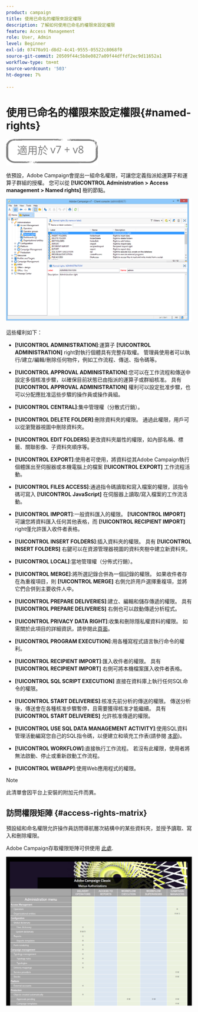 ```yaml
---
product: campaign
title: 使用已命名的權限來設定權限
description: 了解如何使用已命名的權限來設定權限
feature: Access Management
role: User, Admin
level: Beginner
exl-id: 07470a91-d8d2-4c41-9555-05522c8068f0
source-git-commit: 20509f44c5b8e0827a09f44dffdf2ec9d11652a1
workflow-type: tm+mt
source-wordcount: '503'
ht-degree: 7%

---
```


# 使用已命名的權限來設定權限{#named-rights}

![](../../assets/common.svg)

依預設，Adobe Campaign會提出一組命名權限，可讓您定義指派給運算子和運算子群組的授權。 您可以從 **[!UICONTROL Administration > Access management > Named rights]** 樹的節點。

![](assets/s_ncs_admin_named_rights.png)

這些權利如下：

* **[!UICONTROL ADMINISTRATION]**:運算子 **[!UICONTROL ADMINISTRATION]** right對執行個體具有完整存取權。 管理員使用者可以執行/建立/編輯/刪除任何物件，例如工作流程、傳送、指令碼等。

* **[!UICONTROL APPROVAL ADMINISTRATION]**:您可以在工作流程和傳送中設定多個核准步驟，以確保目前狀態已由指派的運算子或群組核准。 具有 **[!UICONTROL APPROVAL ADMINISTRATION]** 權利可以設定批准步驟，也可以分配應批准這些步驟的操作員或操作員組。

* **[!UICONTROL CENTRAL]**:集中管理權（分散式行銷）。

* **[!UICONTROL DELETE FOLDER]**:刪除資料夾的權限。 通過此權限，用戶可以從瀏覽器視圖中刪除資料夾。

* **[!UICONTROL EDIT FOLDERS]**:更改資料夾屬性的權限，如內部名稱、標籤、關聯影像、子資料夾順序等。

* **[!UICONTROL EXPORT]**:使用者可使用，將資料從其Adobe Campaign執行個體匯出至伺服器或本機電腦上的檔案 **[!UICONTROL EXPORT]** 工作流程活動。

* **[!UICONTROL FILES ACCESS]**:通過指令碼讀取和寫入檔案的權限，該指令碼可寫入 **[!UICONTROL JavaScript]** 在伺服器上讀取/寫入檔案的工作流活動。

* **[!UICONTROL IMPORT]**:一般資料匯入的權限。 **[!UICONTROL IMPORT]** 可讓您將資料匯入任何其他表格，而 **[!UICONTROL RECIPIENT IMPORT]** right僅允許匯入收件者表格。

* **[!UICONTROL INSERT FOLDERS]**:插入資料夾的權限。 具有 **[!UICONTROL INSERT FOLDERS]** 右鍵可以在資源管理器視圖的資料夾樹中建立新資料夾。

* **[!UICONTROL LOCAL]**:當地管理權（分佈式行銷）。

* **[!UICONTROL MERGE]**:將所選記錄合併為一個記錄的權限。 如果收件者存在為重複項目，則 **[!UICONTROL MERGE]** 右側允許用戶選擇重複項，並將它們合併到主要收件人中。

* **[!UICONTROL PREPARE DELIVERIES]**:建立、編輯和儲存傳遞的權限。 具有 **[!UICONTROL PREPARE DELIVERIES]** 右側也可以啟動傳遞分析程式。

* **[!UICONTROL PRIVACY DATA RIGHT]**:收集和刪除隱私權資料的權限。 如需關於此項目的詳細資訊，請參閱此[頁面](https://helpx.adobe.com/tw/campaign/kb/acc-privacy.html)。

* **[!UICONTROL PROGRAM EXECUTION]**:用各種寫程式語言執行命令的權利。

* **[!UICONTROL RECIPIENT IMPORT]**:匯入收件者的權限。 具有 **[!UICONTROL RECIPIENT IMPORT]** 右側可將本機檔案匯入收件者表格。

* **[!UICONTROL SQL SCRIPT EXECUTION]** 直接在資料庫上執行任何SQL命令的權限。

* **[!UICONTROL START DELIVERIES]**:核准先前分析的傳送的權限。 傳送分析後，傳送會在各種核准步驟暫停，且需要獲得核准才能繼續。 具有 **[!UICONTROL START DELIVERIES]** 允許核准傳遞的權限。

* **[!UICONTROL USE SQL DATA MANAGEMENT ACTIVITY]**:使用SQL資料管理活動編寫您自己的SQL指令碼，以便建立和填充工作表(請參閱 [本節](../../workflow/using/sql-data-management.md))。

* **[!UICONTROL WORKFLOW]**:直接執行工作流程。 若沒有此權限，使用者將無法啟動、停止或重新啟動工作流程。

* **[!UICONTROL WEBAPP]**:使用Web應用程式的權限。

>[!NOTE]
>
>此清單會因平台上安裝的附加元件而異。

## 訪問權限矩陣 {#access-rights-matrix}

預設組和命名權限允許操作員訪問導航層次結構中的某些資料夾，並授予讀取、寫入和刪除權限。

Adobe Campaign存取權限矩陣可供使用 [此處](/help/platform/using/assets/access-rights-matrix.pdf).

[![影像](assets/do-not-localize/user_management.png)](https://experienceleague.adobe.com/docs/campaign-classic/assets/access-rights-matrix.pdf?lang=en)
